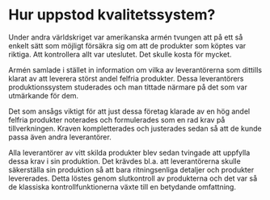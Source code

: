 # Hur uppstod kvalitetssystem?

Under andra världskriget var amerikanska armén tvungen att på ett så enkelt sätt som möjligt försäkra sig om att de produkter som köptes var riktiga. Att kontrollera allt var uteslutet. Det skulle kosta för mycket.

Armén samlade i stället in information om vilka av leverantörerna som dittills klarat av att leverera störst andel felfria produkter. Dessa leverantörers produktionssystem studerades och man tittade närmare på det som var utmärkande för dem.

Det som ansågs viktigt för att just dessa företag klarade av en hög andel felfria produkter noterades och formulerades som en rad krav på tillverkningen. Kraven kompletterades och justerades sedan så att de kunde passa även andra leverantörer.

Alla leverantörer av vitt skilda produkter blev sedan tvingade att uppfylla dessa krav i sin produktion. Det krävdes bl.a. att leverantörerna skulle säkerställa sin produktion så att bara ritningsenliga detaljer och produkter levererades. Detta löstes genom slutkontroll av produkterna och det var så de klassiska kontrollfunktionerna växte till en betydande omfattning.
